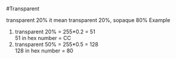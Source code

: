 #Transparent

transparent 20% it mean transparent 20%, sopaque 80% 
Example <br>
1. transparent 20% = 255*0.2 = 51<br>
   51 in hex number  = CC <br>
2. transparent 50% = 255*0.5 = 128<br>
   128 in hex number  = 80
